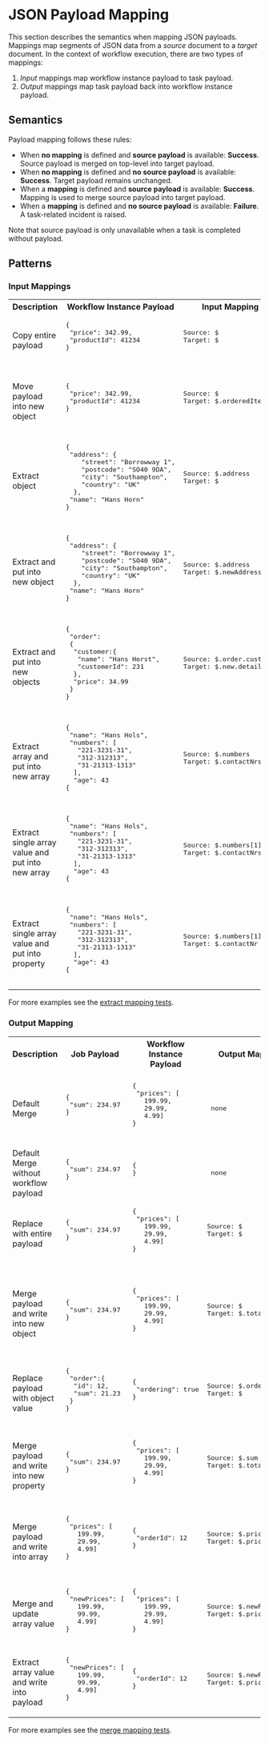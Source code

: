 # JSON Payload Mapping

This section describes the semantics when mapping JSON payloads. Mappings map segments of JSON data from a *source* document to a *target* document. In the context of workflow execution, there are two types of mappings:

1. *Input* mappings map workflow instance payload to task payload.
1. *Output* mappings map task payload back into workflow instance payload.

## Semantics

Payload mapping follows these rules:

* When **no mapping** is defined and **source payload** is available: **Success**. Source payload is merged on top-level into target payload.
* When **no mapping** is defined and **no source payload** is available: **Success**. Target payload remains unchanged.
* When a **mapping** is defined and **source payload** is available: **Success**. Mapping is used to merge source payload into target payload.
* When a **mapping** is defined and **no source payload** is available: **Failure**. A task-related incident is raised.

Note that source payload is only unavailable when a task is completed without payload.

## Patterns

### Input Mappings

<table>
  <tr>
    <th>Description</th>
    <th>Workflow Instance Payload</th>
    <th>Input Mapping</th>
    <th>Task Payload</th>
  </tr>

  <tr>
    <td>
    Copy entire payload
    </td>
    <td><pre>
{
 "price": 342.99,
 "productId": 41234
}
    </pre></td>
    <td><pre>
Source: $
Target: $
    </pre></td>
    <td><pre>
{
 "price": 342.99,
 "productId": 41234
}
    </pre></td>
  </tr>

  <tr>
    <td>
    Move payload into new object
    </td>
    <td><pre>
{
 "price": 342.99,
 "productId": 41234
}
    </pre></td>
    <td><pre>
Source: $
Target: $.orderedItem
    </pre></td>
    <td><pre>
{
  "orderedItem": {
    "price": 342.99,
    "productId": 41234
  }
}
    </pre></td>
  </tr>

  <tr>
    <td>
    Extract object
    </td>
    <td><pre>
{
 "address": {
    "street": "Borrowway 1",
    "postcode": "SO40 9DA",
    "city": "Southampton",
    "country": "UK"
  },
 "name": "Hans Horn"
}
    </pre></td>
    <td><pre>
Source: $.address
Target: $
    </pre></td>
    <td><pre>
{
  "street": "Borrowway 1",
  "postcode": "SO40 9DA",
  "city": "Southampton",
  "country": "UK"
}
    </pre></td>
  </tr>

  <tr>
    <td>
    Extract and put into new object
    </td>
    <td><pre>
{
 "address": {
    "street": "Borrowway 1",
    "postcode": "SO40 9DA",
    "city": "Southampton",
    "country": "UK"
  },
 "name": "Hans Horn"
}
    </pre></td>
    <td><pre>
Source: $.address
Target: $.newAddress
    </pre></td>
    <td><pre>
{
 "newAddress":{
  "street": "Borrowway",
  "postcode": "SO40 9DA",
  "city": "Southampton",
  "country": "UK"
 }
}
    </pre></td>
  </tr>

  <tr>
    <td>
    Extract and put into new objects
    </td>
    <td><pre>
{
 "order":
 {
  "customer:{
   "name": "Hans Horst",
   "customerId": 231
  },
  "price": 34.99
 }
}
    </pre></td>
    <td><pre>
Source: $.order.customer
Target: $.new.details
    </pre></td>
    <td><pre>
{
 "new":{
   "details": {
     "name": "Hans Horst",
     "customerId": 231
  }
 }
}
    </pre></td>
  </tr>

  <tr>
    <td>
    Extract array and put into new array
    </td>
    <td><pre>
{
 "name": "Hans Hols",
 "numbers": [
   "221-3231-31",
   "312-312313",
   "31-21313-1313"
  ],
  "age": 43
{
    </pre></td>
    <td><pre>
Source: $.numbers
Target: $.contactNrs
    </pre></td>
    <td><pre>
{
 "contactNrs": [
   "221-3231-31",
   "312-312313",
   "31-21313-1313"
  ]
}
    </pre></td>
  </tr>

  <tr>
    <td>
    Extract single array value and put into new array
    </td>
    <td><pre>
{
 "name": "Hans Hols",
 "numbers": [
   "221-3231-31",
   "312-312313",
   "31-21313-1313"
  ],
  "age": 43
{
    </pre></td>
    <td><pre>
Source: $.numbers[1]
Target: $.contactNrs[0]
    </pre></td>
    <td><pre>
{
 "contactNrs": [
   "312-312313"
  ]
 }
}
    </pre></td>
  </tr>

  <tr>
    <td>
    Extract single array value and put into property
    </td>
    <td><pre>
{
 "name": "Hans Hols",
 "numbers": [
   "221-3231-31",
   "312-312313",
   "31-21313-1313"
  ],
  "age": 43
{
    </pre></td>
    <td><pre>
Source: $.numbers[1]
Target: $.contactNr
    </pre></td>
    <td><pre>
{
 "contactNr": "312-312313"
 }
}
    </pre></td>
  </tr>

</table>

For more examples see the [extract mapping tests](https://github.com/zeebe-io/zb-msgpack-json-path/blob/0.1.0/json-path/src/test/java/io/zeebe/msgpack/mapping/MappingExtractParameterizedTest.java).

### Output Mapping

<table>

  <tr>
    <th>Description</th>
    <th>Job Payload</th>
    <th>Workflow Instance Payload</th>
    <th>Output Mapping</th>
    <th>Result</th>
  </tr>
<!-- NEW ROW -->
  <tr>
  <td>Default Merge</td>
  <td><pre>
{
 "sum": 234.97
}
  </pre></td>

  <td><pre>
{
 "prices": [
   199.99,
   29.99,
   4.99]
}
  </pre></td>

  <td><pre> none </pre></td>

  <td><pre>
{
 "prices": [
   199.99,
   29.99,
   4.99],
 "sum": 234.97
}
  </pre></td>
  </tr>

<!-- NEW ROW -->
  <tr>
  <td>Default Merge without workflow payload</td>
  <td><pre>
{
 "sum": 234.97
}
  </pre></td>

  <td><pre>
{
}
  </pre></td>

  <td><pre> none </pre></td>

  <td><pre>
{
 "sum": 234.97
}
  </pre></td>
  </tr>

<!-- NEW ROW -->
  <tr>
  <td>Replace with entire payload</td>
  <td><pre>
{
 "sum": 234.97
}
  </pre></td>

  <td><pre>
{
 "prices": [
   199.99,
   29.99,
   4.99]
}
  </pre></td>

  <td><pre>
Source: $
Target: $
  </pre></td>

  <td><pre>
{
 "sum": 234.97
}
  </pre></td>
  </tr>

<!-- NEW ROW -->
  <tr>
  <td>Merge payload and write into new object</td>
  <td><pre>
{
 "sum": 234.97
}
  </pre></td>

  <td><pre>
{
 "prices": [
   199.99,
   29.99,
   4.99]
}
  </pre></td>

  <td><pre>
Source: $
Target: $.total
  </pre></td>

  <td><pre>
{
 "prices": [
   199.99,
   29.99,
   4.99],
 "total": {
  "sum": 234.97
 }
}
  </pre></td>
  </tr>

<!-- NEW ROW -->
<tr>
  <td>Replace payload with object value</td>
  <td><pre>
{
 "order":{
  "id": 12,
  "sum": 21.23
 }
}
  </pre></td>

  <td><pre>
{
 "ordering": true
}
  </pre></td>

  <td><pre>
Source: $.order
Target: $
  </pre></td>

  <td><pre>
{
  "id": 12,
  "sum": 21.23
}
  </pre></td>
</tr>


<!-- NEW ROW -->
<tr>
  <td>Merge payload and write into new property</td>
  <td><pre>
{
 "sum": 234.97
}
  </pre></td>

  <td><pre>
{
 "prices": [
   199.99,
   29.99,
   4.99]
}
  </pre></td>

  <td><pre>
Source: $.sum
Target: $.total
  </pre></td>

  <td><pre>
{
 "prices": [
   199.99,
   29.99,
   4.99],
 "total": 234.97
}
  </pre></td>
</tr>


<!-- NEW ROW -->

<tr>
  <td>Merge payload and write into array</td>
  <td><pre>
{
 "prices": [
   199.99,
   29.99,
   4.99]
}
  </pre></td>

  <td><pre>
{
 "orderId": 12
}
  </pre></td>

  <td><pre>
Source: $.prices
Target: $.prices
  </pre></td>

  <td><pre>
{
 "orderId": 12,
 "prices": [
   199.99,
   29.99,
   4.99]
}
  </pre></td>
</tr>


<tr>
  <td>Merge and update array value</td>
  <td><pre>
{
 "newPrices": [
   199.99,
   99.99,
   4.99]
}
  </pre></td>

  <td><pre>
{
 "prices": [
   199.99,
   29.99,
   4.99]
}
  </pre></td>

  <td><pre>
Source: $.newPrices[1]
Target: $.prices[0]
  </pre></td>

  <td><pre>
{
 "prices": [
   99.99,
   29.99,
   4.99]
}
  </pre></td>
</tr>

<tr>
  <td>Extract array value and write into payload</td>
  <td><pre>
{
 "newPrices": [
   199.99,
   99.99,
   4.99]
}
  </pre></td>

  <td><pre>
{
 "orderId": 12
}
  </pre></td>

  <td><pre>
Source: $.newPrices[1]
Target: $.price
  </pre></td>

  <td><pre>
{
 "orderId": 12,
 "price": 99.99
}
  </pre></td>
</tr>

</table>

For more examples see the [merge mapping tests](https://github.com/zeebe-io/zb-msgpack-json-path/blob/0.1.0/json-path/src/test/java/io/zeebe/msgpack/mapping/MappingMergeParameterizedTest.java).
